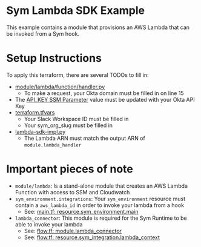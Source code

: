 # Sym Lambda SDK Example
This example contains a module that provisions an AWS Lambda that can be invoked from a Sym hook.

# Setup Instructions
To apply this terraform, there are several TODOs to fill in:
- [module/lambda/function/handler.py](https://github.com/symopsio/sym-lambda-adapter-quickstart/blob/leslie/lambda-sdk-example/modules/lambda/function/handler.py#L15)
  - To make a request, your Okta domain must be filled in on line 15 
- The [API_KEY SSM Parameter](https://github.com/symopsio/sym-lambda-adapter-quickstart/blob/leslie/lambda-sdk-example/modules/lambda/main.tf#L73) value must be updated with your Okta API Key
- [terraform.tfvars](https://github.com/symopsio/sym-lambda-adapter-quickstart/blob/leslie/lambda-sdk-example/terraform.tfvars)
  - Your Slack Workspace ID must be filled in
  - Your sym_org_slug must be filled in
- [lambda-sdk-impl.py](https://github.com/symopsio/sym-lambda-adapter-quickstart/blob/leslie/lambda-sdk-example/lambda-sdk-impl.py)
  - The Lambda ARN must match the output ARN of `module.lambda_handler`

# Important pieces of note
- `module/lambda`: Is a stand-alone module that creates an AWS Lambda Function with access to SSM and Cloudwatch
- `sym_environment.integrations`: Your `sym_environment` resource must contain a `aws_lambda_id` in order to invoke your lambda from a hook
  - See: [main.tf: resource.sym_environment.main](https://github.com/symopsio/sym-lambda-adapter-quickstart/blob/leslie/lambda-sdk-example/main.tf#L74)
- `lambda_connector`: This module is required for the Sym Runtime to be able to invoke your lambda
  - See: [flow.tf: module.lambda_connector](https://github.com/symopsio/sym-lambda-adapter-quickstart/blob/leslie/lambda-sdk-example/flow.tf#L2)
  - See: [flow.tf: resource.sym_integration.lambda_context](https://github.com/symopsio/sym-lambda-adapter-quickstart/blob/leslie/lambda-sdk-example/flow.tf#L13)
